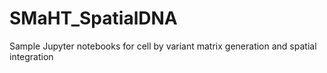 # SMaHT_SpatialDNA
Sample Jupyter notebooks for cell by variant matrix generation and spatial integration
